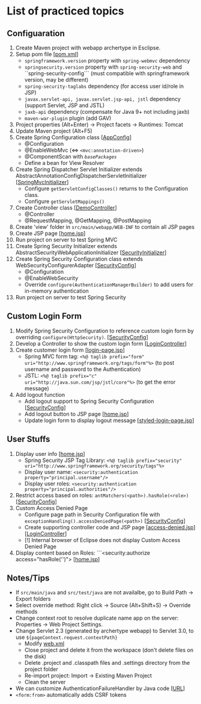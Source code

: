 # List of practiced topics

## Configuaration
1. Create Maven project with webapp archertype in Esclipse.
2. Setup pom file 
[[pom.xml]()]
   - ```springframework.version``` property with ```spring-webmvc``` dependency
   - ```springsecurity.version``` property with ```spring-security-web``` and ``spring-security-config``` (must compatible with springframework version, may be different)
   - ```spring-security-taglabs``` dependency (for access user id/role in JSP)
   - ```javax.servlet-api, javax.servlet.jsp-api, jstl``` dependency (support Servlet, JSP and JSTL)
   - ```jaxb-api``` dependency (compensate for Java 9+ not including jaxb)
   - ```maven-war-plugin``` plugin (add GAV)
3. Project properties (Alt+Enter) -> Project facets -> Runtimes: Tomcat
4. Update Maven project (Alt+F5)
5. Create Spring Configuration class 
[[AppConfig]()]
   - @Configuration
   - @EnableWebMvc (<=> ```<mvc:annotation-driven>```)
   - @ComponentScan with *```basePackages```*
   - Define a bean for View Resolver
6. Create Spring Dispatcher Servlet Initializer extends AbstractAnnotationConfigDispatcherServletInitializer
[[SpringMvcInitializer]()]
   - Configure ```getServletConfigClasses()``` returns to the Configuration class.
   - Configure ```getServletMappings()```
7. Create Controller class 
[[DemoController]()]
   - @Controller
   - @RequestMapping, @GetMapping, @PostMapping
8. Create 'view' folder in ```src/main/webapp/WEB-INF``` to contain all JSP pages
9. Create JSP page 
[[home.jsp]()]
10. Run project on server to test Spring MVC
11. Create Spring Security Initializer extends AbstractSecurityWebApplicationInitializer 
[[SecurityInitializer]()]
12. Create Spring Security Configuration class extends WebSecurityConfigurerAdapter
[[SecurityConfig]()]
    - @Configuration
    - @EnableWebSecurity
    - Override ```configure(AuthenticationManagerBuilder)``` to add users for in-memory authentication
13. Run project on server to test Spring Security

## Custom Login Form
1. Modify Spring Security Configuration to reference custom login form by overriding ```configure(HttpSecurity)```.
[[SecurityConfig]()]
2. Develop a Controller to show the custom login form 
[[LoginController]()]
3. Create customer login form
[[login-page.jsp]()]
   - Spring MVC form tag: ```<%@ taglib prefix="form" uri="http://www.springframework.org/tags/form"%>``` (to post username and password to the Authentication) 
   - JSTL: ```<%@ taglib prefix="c" uri="http://java.sun.com/jsp/jstl/core"%>``` (to get the error message)
4. Add logout function
   - Add logout support to Spring Security Configuration 
[[SecurityConfig]()]
   - Add logout button to JSP page
[[home.jsp]()]
   - Update login form to display logout message 
[[styled-login-page.jsp]()]

## User Stuffs
1. Display user info 
[[home.jsp]()]
   - Spring Security JSP Tag Library: ```<%@ taglib prefix="security" uri="http://www.springframework.org/security/tags"%>```
   - Display user name: ```<security:authentication property="principal.username"/>```
   - Display user roles: ```<security:authentication property="principal.authorities"/>```
2. Restrict access based on roles: ```antMatchers(<path>).hasRole(<role>)``` 
[[SecurityConfig]()]
3. Custom Access Denied Page
   - Configure page path in Security Configuration file with ```exceptionHandling().accessDeniedPage(<path>)``` 
[[SecurityConfig]()]
   - Create supporting controller code and JSP page 
[[access-denied.jsp]()][[LoginController]()]
   - [!] Internal browser of Eclipse does not display Custom Access Denied Page
3. Display content based on Roles: ```<security:authorize access="hasRole('<role>')"> 
[[home.jsp]()]

## Notes/Tips
- If ```src/main/java``` and ```src/test/java``` are not availalbe, go to Build Path -> Export folders
- Select override method: Right click -> Source (Alt+Shift+S) -> Override methods
- Change context root to resolve duplicate name app on the server: Properties -> Web Project Settings.
- Change Servlet 2.3 (generated by archertype webapp) to Servlet 3.0, to use ```${pageContext.request.contextPath}```
  - Modify [web.xml]()
  - Close project and delete it from the workspace (don't delete files on the disk)
  - Delete .project and .classpath files and .settings directory from the project folder
  - Re-import project: Import -> Existing Maven Project
  - Clean the server
- We can customize AuthenticationFailureHandler by Java code 
[[URL](https://www.baeldung.com/spring-security-custom-authentication-failure-handler)]
- ```<form:from>``` automatically adds CSRF tokens











































